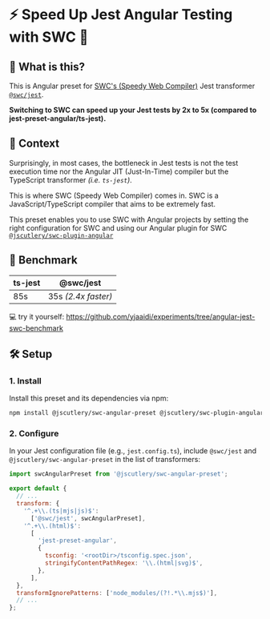 # ⚡️ Speed Up Jest Angular Testing with SWC 🦀

## 👀 What is this?

This is Angular preset for [SWC's (Speedy Web Compiler)](https://swc.rs/) Jest
transformer [`@swc/jest`](https://swc.rs/docs/usage/jest).

**Switching to SWC can speed up your Jest tests by 2x to 5x (compared to jest-preset-angular/ts-jest).**

## 🤔 Context

Surprisingly, in most cases, the bottleneck in Jest tests is not the test execution time nor the Angular JIT
(Just-In-Time) compiler but the TypeScript transformer _(i.e. `ts-jest`)_.

This is where SWC (Speedy Web Compiler) comes in. SWC is a JavaScript/TypeScript compiler that aims to be extremely
fast.

This preset enables you to use SWC with Angular projects by setting the right configuration for SWC and using
our Angular plugin for SWC [`@jscutlery/swc-plugin-angular`](../swc-plugin-angular)

## 🥇 Benchmark

| ts-jest | @swc/jest           |
|---------|---------------------|
| 85s     | 35s _(2.4x faster)_ |

💻 try it yourself: https://github.com/yjaaidi/experiments/tree/angular-jest-swc-benchmark

## 🛠 Setup

### 1. Install

Install this preset and its dependencies via npm:

```bash
npm install @jscutlery/swc-angular-preset @jscutlery/swc-plugin-angular @swc/core @swc/jest -D
```

### 2. Configure

In your Jest configuration file (e.g., `jest.config.ts`), include `@swc/jest` and `@jscutlery/swc-angular-preset` in the
list of transformers:

```js
import swcAngularPreset from '@jscutlery/swc-angular-preset';

export default {
  // ...
  transform: {
    '^.+\\.(ts|mjs|js)$':
      ['@swc/jest', swcAngularPreset],
    '^.+\\.(html)$':
      [
        'jest-preset-angular',
        {
          tsconfig: '<rootDir>/tsconfig.spec.json',
          stringifyContentPathRegex: '\\.(html|svg)$',
        },
      ],
  },
  transformIgnorePatterns: ['node_modules/(?!.*\\.mjs$)'],
  // ...
};
```
